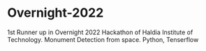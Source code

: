# Overnight-2022
1st Runner up in Overnight 2022 Hackathon of Haldia Institute of Technology.
Monument Detection from space.
Python, Tenserflow
